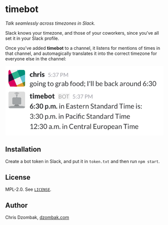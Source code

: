 # timebot

*Talk seamlessly across timezones in Slack.*

Slack knows your timezone, and those of your coworkers, since you’ve all set it in your Slack profile.

Once you’ve added **timebot** to a channel, it listens for mentions of times in that channel, and automagically translates it into the correct timezone for everyone else in the channel:

![Screenshot of timebot in action](docs/readme-screenshot.png)

## Installation

Create a bot token in Slack, and put it in `token.txt` and then run `npm start`.

## License

MPL-2.0. See [`LICENSE`](LICENSE).

## Author

Chris Dzombak, [dzombak.com](https://dzombak.com)
